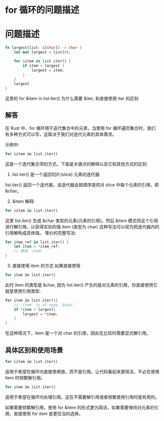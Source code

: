 # for 循环的问题描述
# 问题描述
```rust
fn largest(list: &[char]) -> char {
    let mut largest = list[0];

    for &item in list.iter() {
        if item > largest {
            largest = item;
        }
    }
    largest
}
```
这里的 for &item in list.iter() 为什么需要 &iter, 和直接使用 iter 的区别
## 解答
在 Rust 中，for 循环用于迭代集合中的元素，当使用 for 循环遍历集合时，我们有多种方式可以写，这取决于我们对迭代元素的具体需求。

示例中:
```rust
for &item in list.iter()
```
这是一个迭代集合项的方式。下面是关键点的解释以及它和其他方式的区别:
1. list.iter() 是一个返回切片(slice) 元素的迭代器

list.iter() 返回一个迭代器，该迭代器会按顺序提供对 slice 中每个元素的引用，即 &char。

2. &item 解释:
```rust
for &item in list.iter()
```
这里 list.iter() 生成 &char 类型的元素(元素的引用)。然后 &item 模式将这个引用进行解引用，以获得实际的值 item (类型为 char)
这种写法可以视为把迭代器内的引用解构成具体值。
等价的完整写法:
```rust
for item_ref in list.iter() {
    let item = *item_ref;
    // 使用 `item`
}
```

3. 直接使用 item 的方式
如果直接使用
```rust
for item in list.iter()
```
此时 item 的类型是 &char, 因为 list.iter() 产生的是对元素的引用，你直接使用它就是使用引用类型:
```rust
for item in list.iter(){
    // 'item' is of type `&char`
    if *item > largest{
        largest = *item;
    }
}
```
在这种情况下，item 是一个对 char 的引用，因此在比较时需要显式解引用。

## 具体区别和使用场景
```rust
for &item in list.iter()
```
适用于希望在循环内直接使用值，而不是引用。让代码看起来更简洁，不必在使用 item 时频繁解引用。

```rust
for item in list.iter()
```
适用于希望在循环内处理引用。这在不需要解引用或者频繁使用引用时是有用的。

如果需要频繁解引用，使用 for &item 的形式更为简洁，如果需要保持对元素的引用，直接使用 for item 是更恰当的选择。
